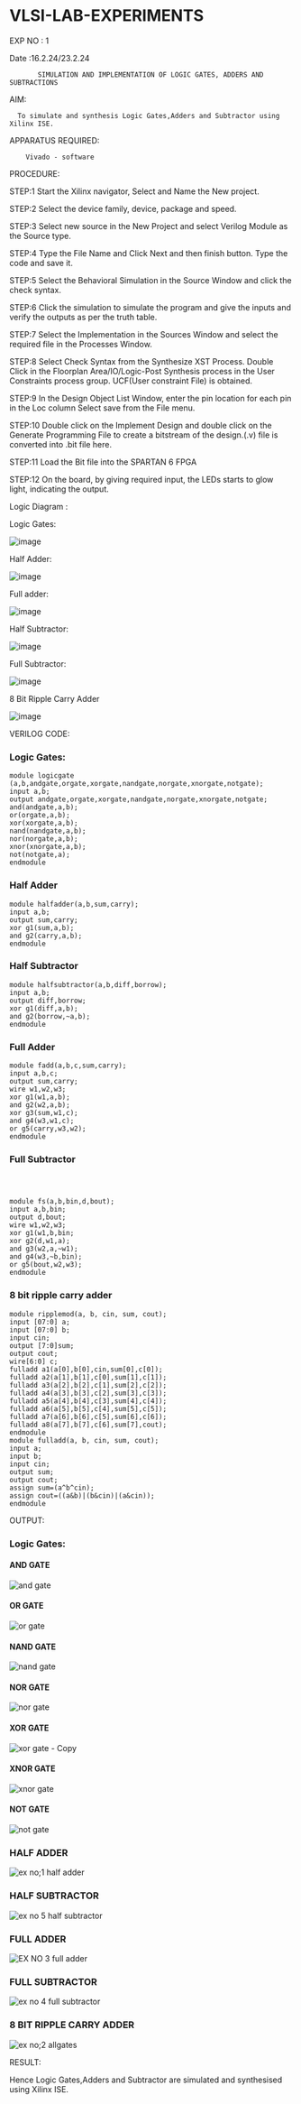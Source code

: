 # VLSI-LAB-EXPERIMENTS 



EXP NO : 1

Date :16.2.24/23.2.24
               

           SIMULATION AND IMPLEMENTATION OF LOGIC GATES, ADDERS AND SUBTRACTIONS


           
AIM: 


      To simulate and synthesis Logic Gates,Adders and Subtractor using Xilinx ISE.



APPARATUS REQUIRED: 



        Vivado - software



PROCEDURE:


STEP:1 Start the Xilinx navigator, Select and Name the New project. 



STEP:2 Select the device family, device, package and speed.



STEP:3 Select new source in the New Project and select Verilog Module as the Source type. 



STEP:4 Type the File Name and Click Next and then finish button. Type the code and save it.



STEP:5 Select the Behavioral Simulation in the Source Window and click the check syntax.



STEP:6 Click the simulation to simulate the program and give the inputs and verify the outputs as per the truth table.



STEP:7 Select the Implementation in the Sources Window and select the required file in the Processes Window.



STEP:8 Select Check Syntax from the Synthesize XST Process. Double Click in the Floorplan Area/IO/Logic-Post Synthesis process in the User Constraints process group. UCF(User constraint File) is obtained. 



STEP:9 In the Design Object List Window, enter the pin location for each pin in the Loc column Select save from the File menu.



STEP:10 Double click on the Implement Design and double click on the Generate Programming File to create a bitstream of the design.(.v) file is converted into .bit file here.



STEP:11 Load the Bit file into the SPARTAN 6 FPGA 



STEP:12 On the board, by giving required input, the LEDs starts to glow light, indicating the output.



Logic Diagram :



Logic Gates:



![image](https://github.com/navaneethans/VLSI-LAB-EXPERIMENTS/assets/6987778/ee17970c-3ac9-4603-881b-88e2825f41a4)



Half Adder:



![image](https://github.com/navaneethans/VLSI-LAB-EXPERIMENTS/assets/6987778/0e1ecb96-0c25-4556-832b-aeeedfdfe7b9)



Full adder:



![image](https://github.com/navaneethans/VLSI-LAB-EXPERIMENTS/assets/6987778/9bb3964c-438f-469d-a3de-c1cca6f323fb)



Half Subtractor:



![image](https://github.com/navaneethans/VLSI-LAB-EXPERIMENTS/assets/6987778/731470b7-eb4e-49f8-8bb7-2994052a7184)



Full Subtractor:



![image](https://github.com/navaneethans/VLSI-LAB-EXPERIMENTS/assets/6987778/d66f874b-c1f2-44b3-a035-7149b56430c1)



8 Bit Ripple Carry Adder



![image](https://github.com/navaneethans/VLSI-LAB-EXPERIMENTS/assets/6987778/7385a408-40a5-4203-8050-b72818622d79)



VERILOG CODE:



### Logic Gates:
```
module logicgate (a,b,andgate,orgate,xorgate,nandgate,norgate,xnorgate,notgate);
input a,b;  
output andgate,orgate,xorgate,nandgate,norgate,xnorgate,notgate;
and(andgate,a,b);
or(orgate,a,b);
xor(xorgate,a,b);
nand(nandgate,a,b); 
nor(norgate,a,b);
xnor(xnorgate,a,b);
not(notgate,a);
endmodule
```


### Half Adder
```
module halfadder(a,b,sum,carry);
input a,b;
output sum,carry;
xor g1(sum,a,b);
and g2(carry,a,b);
endmodule
```



### Half Subtractor
```
module halfsubtractor(a,b,diff,borrow);
input a,b;
output diff,borrow;
xor g1(diff,a,b);
and g2(borrow,~a,b);
endmodule
```



### Full Adder
```
module fadd(a,b,c,sum,carry);
input a,b,c;
output sum,carry;
wire w1,w2,w3;
xor g1(w1,a,b);
and g2(w2,a,b);
xor g3(sum,w1,c);
and g4(w3,w1,c);
or g5(carry,w3,w2);
endmodule
```



### Full Subtractor
```



module fs(a,b,bin,d,bout);
input a,b,bin; 
output d,bout;
wire w1,w2,w3;
xor g1(w1,b,bin; 
xor g2(d,w1,a);
and g3(w2,a,~w1);
and g4(w3,~b,bin);
or g5(bout,w2,w3);
endmodule
```



### 8 bit ripple carry adder
```
module ripplemod(a, b, cin, sum, cout);
input [07:0] a;
input [07:0] b;
input cin;
output [7:0]sum;
output cout;
wire[6:0] c;
fulladd a1(a[0],b[0],cin,sum[0],c[0]);
fulladd a2(a[1],b[1],c[0],sum[1],c[1]);
fulladd a3(a[2],b[2],c[1],sum[2],c[2]);
fulladd a4(a[3],b[3],c[2],sum[3],c[3]);
fulladd a5(a[4],b[4],c[3],sum[4],c[4]);
fulladd a6(a[5],b[5],c[4],sum[5],c[5]);
fulladd a7(a[6],b[6],c[5],sum[6],c[6]);
fulladd a8(a[7],b[7],c[6],sum[7],cout);
endmodule
module fulladd(a, b, cin, sum, cout);
input a;
input b;
input cin;
output sum;
output cout;
assign sum=(a^b^cin);
assign cout=((a&b)|(b&cin)|(a&cin));
endmodule
```



OUTPUT:  


### Logic Gates:



#### AND GATE



![and gate](https://github.com/nithiyashree2533/VLSI-LAB-EXP-1/assets/161813688/559dbcef-d330-462d-ae7d-38a97b4509f2)



#### OR GATE



![or gate](https://github.com/nithiyashree2533/VLSI-LAB-EXP-1/assets/161813688/60d878d7-c456-4f2f-9a97-68c0cb471e17)



#### NAND GATE



![nand gate](https://github.com/nithiyashree2533/VLSI-LAB-EXP-1/assets/161813688/65482277-69bf-465f-9d15-c155a45a5c2c)



#### NOR GATE



![nor gate](https://github.com/nithiyashree2533/VLSI-LAB-EXP-1/assets/161813688/e27ae117-5ca7-42c2-b6ca-103bedd6f0b2)



#### XOR GATE



![xor gate - Copy](https://github.com/nithiyashree2533/VLSI-LAB-EXP-1/assets/161813688/d8c54505-215a-47e6-a7bb-417c29e3dbc5)



#### XNOR GATE



![xnor gate](https://github.com/nithiyashree2533/VLSI-LAB-EXP-1/assets/161813688/5f3b131f-72e0-40d5-85e9-05131e23dcc0)



#### NOT GATE



![not gate](https://github.com/nithiyashree2533/VLSI-LAB-EXP-1/assets/161813688/11841114-0b18-4ba1-9e0d-8b2669596c73)



### HALF ADDER



![ex no;1 half adder](https://github.com/nithiyashree2533/VLSI-LAB-EXP-1/assets/161813688/3e242fd3-fa9a-45a2-8bf9-8626f452ab83)



### HALF SUBTRACTOR



![ex no 5 half subtractor](https://github.com/nithiyashree2533/VLSI-LAB-EXP-1/assets/161813688/f77b3dd7-37d7-450c-ab38-eca4e0fe8f93)



### FULL ADDER



![EX NO 3 full adder](https://github.com/nithiyashree2533/VLSI-LAB-EXP-1/assets/161813688/fbbcbac8-1da0-4792-aaf7-b87d5c4d4300)



### FULL SUBTRACTOR



![ex no 4 full subtractor](https://github.com/nithiyashree2533/VLSI-LAB-EXP-1/assets/161813688/e7e4c1e7-27de-4251-92e0-19e8e0acac4e)



### 8 BIT RIPPLE CARRY ADDER



![ex no;2 allgates](https://github.com/nithiyashree2533/VLSI-LAB-EXP-1/assets/161813688/d922f01e-c994-4883-b653-7670fa932894)



RESULT:



Hence Logic Gates,Adders and Subtractor are simulated and synthesised using Xilinx ISE.
